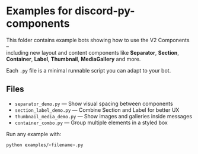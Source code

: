 # Examples for discord-py-components

This folder contains example bots showing how to use the V2 Components –  
including new layout and content components like **Separator**, **Section**, **Container**, **Label**, **Thumbnail**, **MediaGallery** and more.

Each `.py` file is a minimal runnable script you can adapt to your bot.

## Files

- `separator_demo.py` — Show visual spacing between components  
- `section_label_demo.py` — Combine Section and Label for better UX  
- `thumbnail_media_demo.py` — Show images and galleries inside messages  
- `container_combo.py` — Group multiple elements in a styled box

Run any example with:
```bash
python examples/<filename>.py
